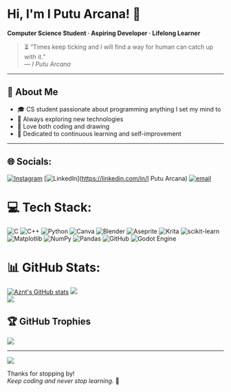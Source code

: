 # Hi, I'm I Putu Arcana! 👋

**Computer Science Student · Aspiring Developer · Lifelong Learner**
> ⏳ “Times keep ticking and I will find a way for human can catch up with it.”  
> — _I Putu Arcana_

---

## 🚀 About Me

- 🎓 CS student passionate about programming anything I set my mind to
- 🧪 Always exploring new technologies
- 🎨 Love both coding and drawing
- 🌱 Dedicated to continuous learning and self-improvement
  
---

## 🌐 Socials:
[![Instagram](https://img.shields.io/badge/Instagram-%23E4405F.svg?logo=Instagram&logoColor=white)](https://instagram.com/arcana_aznt) [![LinkedIn](https://img.shields.io/badge/LinkedIn-%230077B5.svg?logo=linkedin&logoColor=white)](https://linkedin.com/in/I Putu Arcana) [![email](https://img.shields.io/badge/Email-D14836?logo=gmail&logoColor=white)](mailto:aarrcane@gmail.com) 

# 💻 Tech Stack:
![C](https://img.shields.io/badge/c-%2300599C.svg?style=for-the-badge&logo=c&logoColor=white) ![C++](https://img.shields.io/badge/c++-%2300599C.svg?style=for-the-badge&logo=c%2B%2B&logoColor=white) ![Python](https://img.shields.io/badge/python-3670A0?style=for-the-badge&logo=python&logoColor=ffdd54) ![Canva](https://img.shields.io/badge/Canva-%2300C4CC.svg?style=for-the-badge&logo=Canva&logoColor=white) ![Blender](https://img.shields.io/badge/blender-%23F5792A.svg?style=for-the-badge&logo=blender&logoColor=white) ![Aseprite](https://img.shields.io/badge/Aseprite-FFFFFF?style=for-the-badge&logo=Aseprite&logoColor=#7D929E) ![Krita](https://img.shields.io/badge/Krita-203759?style=for-the-badge&logo=krita&logoColor=EEF37B) ![scikit-learn](https://img.shields.io/badge/scikit--learn-%23F7931E.svg?style=for-the-badge&logo=scikit-learn&logoColor=white) ![Matplotlib](https://img.shields.io/badge/Matplotlib-%23ffffff.svg?style=for-the-badge&logo=Matplotlib&logoColor=black) ![NumPy](https://img.shields.io/badge/numpy-%23013243.svg?style=for-the-badge&logo=numpy&logoColor=white) ![Pandas](https://img.shields.io/badge/pandas-%23150458.svg?style=for-the-badge&logo=pandas&logoColor=white) ![GitHub](https://img.shields.io/badge/github-%23121011.svg?style=for-the-badge&logo=github&logoColor=white) ![Godot Engine](https://img.shields.io/badge/GODOT-%23FFFFFF.svg?style=for-the-badge&logo=godot-engine)
# 📊 GitHub Stats:
[![Aznt's GitHub stats](https://github-readme-stats.vercel.app/api?username=IPutuArcana&show_icons=true&theme=tokyonight)](https://github.com/anuraghazra/github-readme-stats)
![](https://nirzak-streak-stats.vercel.app/?user=IPutuArcana&theme=dark&hide_border=false)<br/>
![](https://github-readme-stats.vercel.app/api/top-langs/?username=IPutuArcana&theme=dark&hide_border=false&include_all_commits=false&count_private=false&layout=compact)

## 🏆 GitHub Trophies
![](https://github-profile-trophy.vercel.app/?username=IPutuArcana&theme=aura&no-frame=false&no-bg=true&margin-w=4)

---
[![](https://visitcount.itsvg.in/api?id=IPutuArcana&icon=2&color=4)](https://visitcount.itsvg.in)


Thanks for stopping by!  
_Keep coding and never stop learning._ 🚀
<!-- Proudly created with GPRM ( https://gprm.itsvg.in ) -->
